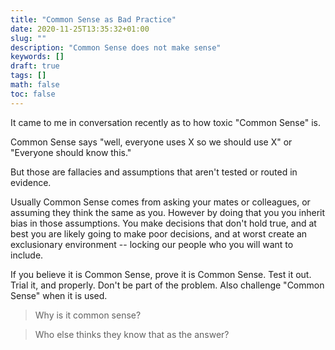 ```yaml
---
title: "Common Sense as Bad Practice"
date: 2020-11-25T13:35:32+01:00
slug: ""
description: "Common Sense does not make sense"
keywords: []
draft: true
tags: []
math: false
toc: false
---
```


It came to me in conversation recently as to how toxic "Common Sense" is.

Common Sense says "well, everyone uses X so we should use X" or "Everyone should know this."

But those are fallacies and assumptions that aren't tested or routed in evidence.

Usually Common Sense comes from asking your mates or colleagues, or assuming they think the same as you. However by doing that you you inherit bias in those assumptions. You make decisions that don't hold true, and at best you are likely going to make poor decisions, and at worst create an exclusionary environment -- locking our people who you will want to include.

If you believe it is Common Sense, prove it is Common Sense. Test it out. Trial it, and properly. Don't be part of the problem. Also challenge "Common Sense" when it is used.

> Why is it common sense?

> Who else thinks they know that as the answer?
